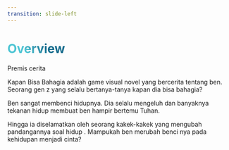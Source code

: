 ```yaml
---
transition: slide-left
---
```


# Overview
Premis cerita


Kapan Bisa Bahagia adalah game visual novel yang bercerita tentang ben. Seorang gen z yang selalu bertanya-tanya kapan dia bisa bahagia?

<v-clicks>

<span v-mark.highlight.red="2"> Ben sangat membenci hidupnya.</span>  Dia selalu mengeluh dan banyaknya tekanan hidup membuat ben hampir bertemu Tuhan.

Hingga ia diselamatkan oleh seorang kakek-kakek yang 
<span v-mark.box.red="4">mengubah pandangannya soal hidup </span>.
Mampukah ben merubah benci nya pada kehidupan <span v-mark.highlight.green="3">menjadi cinta?</span>

</v-clicks>

<!-- - 📝 **popular, easy** to learn programming language.

<v-clicks>

- 🛠 suitable for fast **prototyping**
- 🧑‍💻 commonly used in the field of **data analysis**, **machine learning** and **AI**.

</v-clicks> -->

<!-- <v-clicks>

It has very efficient libraries available to process large amounts of data including libraries such of `NumPy`, `Pandas`, `Matplotlib` and `SciPy` that we will familiarize ourselves with during this course.

</v-clicks> -->


<!-- [python docs!](https://docs.python.org/3/) -->

<!-- <div class="w-60 relative">
  <div class="relative w-40 h-40">
    <img
      v-motion
      :initial="{ x: 800, y: -100, scale: 2, rotate: -100 }"
      :enter="final"
      class="absolute inset-0"
      src="https://sli.dev/logo-square.png"
      alt=""
    />
    <img
      v-motion
      :initial="{ x: 600, y: 400, scale: 2, rotate: 100 }"
      :enter="final"
      class="absolute inset-0"
      src="https://upload.wikimedia.org/wikipedia/commons/c/c3/Python-logo-notext.svg"
      alt=""
    />
  </div>

  <div
    class="text-5xl absolute top-14 left-40 text-[#f0ec07] -z-1"
    v-motion
    :initial="{ x: -80, opacity: 0}"
    :enter="{ x: 0, opacity: 1, transition: { delay: 2000, duration: 1000 } }">
    Python
  </div>
</div> -->

<style>
h1 {
  background-color: #2B90B6;
  background-image: linear-gradient(45deg, #4EC5D4 10%, #146b8c 20%);
  background-size: 100%;
  -webkit-background-clip: text;
  -moz-background-clip: text;
  -webkit-text-fill-color: transparent;
  -moz-text-fill-color: transparent;
}
</style>

<!-- vue script setup scripts can be directly used in markdown, and will only affects current page -->
<script setup lang="ts">
const final = {
  x: 0,
  y: 0,
  rotate: 0,
  scale: 1,
  transition: {
    type: 'spring',
    damping: 10,
    stiffness: 20,
    mass: 2
  }
}
</script>


